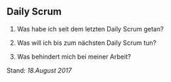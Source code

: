 ## Daily Scrum

1. Was habe ich seit dem letzten Daily Scrum getan?

2.  Was will ich bis zum nächsten Daily Scrum tun?

3.  Was behindert mich bei meiner Arbeit?

Stand: _18.August 2017_